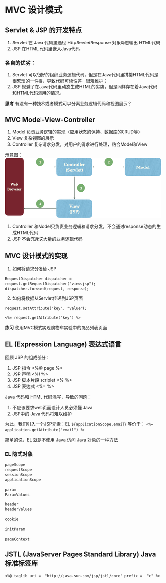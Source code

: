 # MVC 设计模式

## Servlet & JSP 的开发特点
1. Servlet 在 Java 代码里通过 HttpServletResponse 对象动态输出 HTML代码
2. JSP 在HTML 代码里嵌入Java代码

### 各自的优劣：
1. Servlet 可以很好的组织业务逻辑代码，但是在Java代码里拼接HTML代码是很繁琐的一件事，导致代码可读性差，很难维护；
2. JSP 规避了在Java代码里动态生成HTML的劣势，但是同样存在着Java代码和HTML代码混用的情况。

**思考** 有没有一种技术或者模式可以分离业务逻辑代码和视图展示？

## MVC  Model-View-Controller
1. Model 负责业务逻辑的实现（应用状态的保持、数据库的CRUD等）
2. View 复杂视图的展示
3. Controller 复杂请求分发，对用户的请求进行处理，粘合Model和View

示意图：
![](https://github.com/hellojinjie/ClassJavaWeb2018_0/blob/master/mvc.png?raw=true)
1. Controller 和Model只负责业务逻辑和请求分发，不会通过response动态的生成HTML代码
2. JSP 不会充斥这大量的业务逻辑代码

## MVC 设计模式的实现
1. 如何将请求分发给 JSP
```
RequestDispatcher dispatcher = request.getRequestDispatcher("view.jsp");
dispatcher.forward(request, response);
```
2. 如何将数据从Servlet传递到JSP页面
```
request.setAttribute("key", "value");
```
```
<%= request.getAttribute("key") %>
```

**练习** 使用MVC模式实现购物车实验中的商品列表页面

## EL (Expression Language) 表达式语言

回顾 JSP 的组成部分：
1. JSP 指令 <%@ page  %> 
2. JSP 声明 <%! %>
3. JSP 脚本片段 scriplet <% %>
4. JSP 表达式  <%=  %>

Java 代码和 HTML 代码混写，导致的问题：
1. 不应该要求web页面设计人员必须懂 Java
2. JSP中的 Java 代码将难以维护

为此，我们引入一个JSP元素：EL
`${applicationScope.email}`
等价于：
`<%= application.getAttribute("email") %>`

简单的说，EL 就是不使用 Java 访问 Java 对象的一种方法

### EL 隐式对象
```
pageScope
requestScope
sessionScope
applicationScope

param
ParamValues

header
headerValues

cookie

initParam

pageContext
```

## JSTL (JavaServer Pages Standard Library) Java 标准标签库

`<%@ taglib uri =  "http://java.sun.com/jsp/jstl/core" prefix =  "c" %>`


<!--stackedit_data:
eyJoaXN0b3J5IjpbLTQ0ODY0NDM0NCwtMTM2MzEzMTUwNywtNz
c4NzEyOTNdfQ==
-->